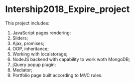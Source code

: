 # Intership2018_Expire_project

This project includes:
1) JavaScript pages rendering;
2) Sliders;
3) Ajax, promises;
4) OOP, inheritance;
5) Working with localstorage;
6) NodeJS backend with capability to work woth MongoDB;
7) jQuery popup plugin;
8) Mediator;
9) Portfolio page built according to MVC rules.
